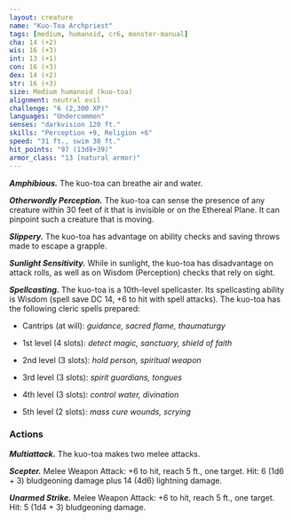 ```yaml
---
layout: creature
name: "Kuo-Toa Archpriest"
tags: [medium, humanoid, cr6, monster-manual]
cha: 14 (+2)
wis: 16 (+3)
int: 13 (+1)
con: 16 (+3)
dex: 14 (+2)
str: 16 (+3)
size: Medium humanoid (kuo-toa)
alignment: neutral evil
challenge: "6 (2,300 XP)"
languages: "Undercommon"
senses: "darkvision 120 ft."
skills: "Perception +9, Religion +6"
speed: "31 ft., swim 30 ft."
hit_points: "97 (13d8+39)"
armor_class: "13 (natural armor)"
---
```


***Amphibious.*** The kuo-toa can breathe air and water.

***Otherwordly Perception.*** The kuo-toa can sense the presence of any creature within 30 feet of it that is invisible or on the Ethereal Plane. It can pinpoint such a creature that is moving.

***Slippery.*** The kuo-toa has advantage on ability checks and saving throws made to escape a grapple.

***Sunlight Sensitivity.*** While in sunlight, the kuo-toa has disadvantage on attack rolls, as well as on Wisdom (Perception) checks that rely on sight.

***Spellcasting.*** The kuo-toa is a 10th-level spellcaster. Its spellcasting ability is Wisdom (spell save DC 14, +6 to hit with spell attacks). The kuo-toa has the following cleric spells prepared:

* Cantrips (at will): <i>guidance, sacred flame, thaumaturgy</i>

* 1st level (4 slots): <i>detect magic, sanctuary, shield of faith</i>

* 2nd level (3 slots): <i>hold person, spiritual weapon</i>

* 3rd level (3 slots): <i>spirit guardians, tongues</i>

* 4th level (3 slots): <i>control water, divination</i>

* 5th level (2 slots): <i>mass cure wounds, scrying</i>

### Actions

***Multiattack.*** The kuo-toa makes two melee attacks.

***Scepter.*** Melee Weapon Attack: +6 to hit, reach 5 ft., one target. Hit: 6 (1d6 + 3) bludgeoning damage plus 14 (4d6) lightning damage.

***Unarmed Strike.*** Melee Weapon Attack: +6 to hit, reach 5 ft., one target. Hit: 5 (1d4 + 3) bludgeoning damage.
